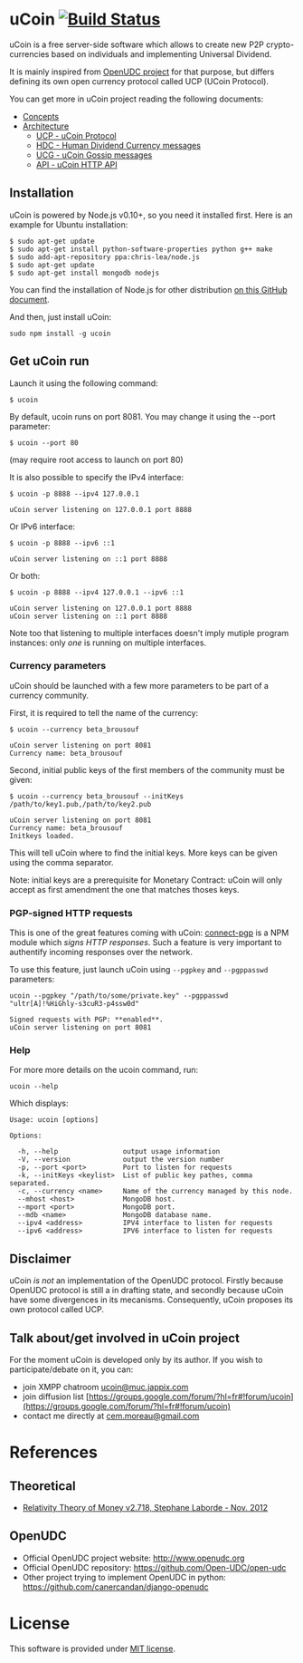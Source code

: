 # uCoin [![Build Status](https://api.travis-ci.org/c-geek/ucoin.png)](https://api.travis-ci.org/c-geek/ucoin.png)

uCoin is a free server-side software which allows to create new P2P crypto-currencies based on individuals and implementing Universal Dividend.

It is mainly inspired from [OpenUDC project](https://github.com/Open-UDC/open-udc) for that purpose, but differs defining its own open currency protocol called UCP (UCoin Protocol).

You can get more in uCoin project reading the following documents:
* [Concepts](https://github.com/c-geek/ucoin/blob/master/doc/concepts.md)
* [Architecture](https://github.com/c-geek/ucoin/blob/master/doc/architecture.md)
  * [UCP - uCoin Protocol](https://github.com/c-geek/ucoin/blob/master/doc/UCP.md)
  * [HDC - Human Dividend Currency messages](https://github.com/c-geek/ucoin/blob/master/doc/HDC.md)
  * [UCG - uCoin Gossip messages](https://github.com/c-geek/ucoin/blob/master/doc/UCG.md)
  * [API - uCoin HTTP API](https://github.com/c-geek/ucoin/blob/master/doc/HTTP_API.md)

## Installation

uCoin is powered by Node.js v0.10+, so you need it installed first. Here is an example for Ubuntu installation:

    $ sudo apt-get update
    $ sudo apt-get install python-software-properties python g++ make
    $ sudo add-apt-repository ppa:chris-lea/node.js
    $ sudo apt-get update
    $ sudo apt-get install mongodb nodejs

You can find the installation of Node.js for other distribution [on this GitHub document](https://github.com/joyent/node/wiki/Installing-Node.js-via-package-manager).

And then, just install uCoin:

    sudo npm install -g ucoin

## Get uCoin run

Launch it using the following command:

    $ ucoin

By default, ucoin runs on port 8081. You may change it using the --port parameter:

    $ ucoin --port 80

(may require root access to launch on port 80)

It is also possible to specify the IPv4 interface:

    $ ucoin -p 8888 --ipv4 127.0.0.1

    uCoin server listening on 127.0.0.1 port 8888

Or IPv6 interface:

    $ ucoin -p 8888 --ipv6 ::1

    uCoin server listening on ::1 port 8888

Or both:

    $ ucoin -p 8888 --ipv4 127.0.0.1 --ipv6 ::1

    uCoin server listening on 127.0.0.1 port 8888
    uCoin server listening on ::1 port 8888

Note too that listening to multiple interfaces doesn't imply mutiple program instances: only *one* is running on multiple interfaces.

### Currency parameters

uCoin should be launched with a few more parameters to be part of a currency community.

First, it is required to tell the name of the currency:

    $ ucoin --currency beta_brousouf

    uCoin server listening on port 8081
    Currency name: beta_brousouf

Second, initial public keys of the first members of the community must be given:

    $ ucoin --currency beta_brousouf --initKeys /path/to/key1.pub,/path/to/key2.pub

    uCoin server listening on port 8081
    Currency name: beta_brousouf
    Initkeys loaded.

This will tell uCoin where to find the initial keys. More keys can be given using the comma separator.

Note: initial keys are a prerequisite for Monetary Contract: uCoin will only accept as first amendment the one that matches thoses keys.

### PGP-signed HTTP requests

This is one of the great features coming with uCoin: [connect-pgp](https://github.com/c-geek/connect-pgp) is a NPM module which *signs HTTP responses*. Such a feature is very important to authentify incoming responses over the network.

To use this feature, just launch uCoin using `--pgpkey` and `--pgppasswd` parameters:

    ucoin --pgpkey "/path/to/some/private.key" --pgppasswd "ultr[A]!%HiGhly-s3cuR3-p4ssw0d"

    Signed requests with PGP: **enabled**.
    uCoin server listening on port 8081

### Help

For more more details on the ucoin command, run:

    ucoin --help

Which displays:

    Usage: ucoin [options]

    Options:

      -h, --help                output usage information
      -V, --version             output the version number
      -p, --port <port>         Port to listen for requests
      -k, --initKeys <keylist>  List of public key pathes, comma separated.
      -c, --currency <name>     Name of the currency managed by this node.
      --mhost <host>            MongoDB host.
      --mport <port>            MongoDB port.
      --mdb <name>              MongoDB database name.
      --ipv4 <address>          IPV4 interface to listen for requests
      --ipv6 <address>          IPV6 interface to listen for requests


## Disclaimer

uCoin *is not* an implementation of the OpenUDC protocol. Firstly because OpenUDC protocol is still a in drafting state, and secondly because uCoin have some divergences in its mecanisms.
Consequently, uCoin proposes its own protocol called UCP.

## Talk about/get involved in uCoin project

For the moment uCoin is developed only by its author. If you wish to participate/debate on it, you can:

* join XMPP chatroom [ucoin@muc.jappix.com](https://jappix.com/)
* join diffusion list [https://groups.google.com/forum/?hl=fr#!forum/ucoin](https://groups.google.com/forum/?hl=fr#!forum/ucoin)
* contact me directly at cem.moreau@gmail.com

# References

## Theoretical

* [Relativity Theory of Money v2.718, Stephane Laborde - Nov. 2012](http://wiki.creationmonetaire.info/index.php?title=Main_Page)

## OpenUDC

* Official OpenUDC project website: <http://www.openudc.org>
* Official OpenUDC repository: <https://github.com/Open-UDC/open-udc>
* Other project trying to implement OpenUDC in python: <https://github.com/canercandan/django-openudc>

# License

This software is provided under [MIT license](https://raw.github.com/c-geek/ucoin/master/LICENSE).